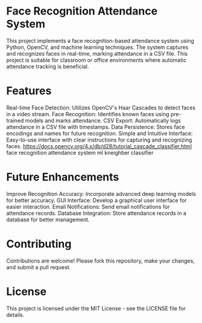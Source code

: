 # Face Recognition Attendance System
This project implements a face recognition-based attendance system using Python, OpenCV, and machine learning techniques. 
The system captures and recognizes faces in real-time, marking attendance in a CSV file. 
This project is suitable for classroom or office environments where automatic attendance tracking is beneficial.
# Features
Real-time Face Detection: Utilizes OpenCV's Haar Cascades to detect faces in a video stream.
Face Recognition: Identifies known faces using pre-trained models and marks attendance.
CSV Export: Automatically logs attendance in a CSV file with timestamps.
Data Persistence: Stores face encodings and names for future recognition.
Simple and Intuitive Interface: Easy-to-use interface with clear instructions for capturing and recognizing faces.
https://docs.opencv.org/4.x/db/d28/tutorial_cascade_classifier.html
face recognition attendance system ml kneighber classifier
# Future Enhancements
Improve Recognition Accuracy: Incorporate advanced deep learning models for better accuracy.
GUI Interface: Develop a graphical user interface for easier interaction.
Email Notifications: Send email notifications for attendance records.
Database Integration: Store attendance records in a database for better management.
# Contributing
Contributions are welcome! Please fork this repository, make your changes, and submit a pull request.
# License
This project is licensed under the MIT License - see the LICENSE file for details.
